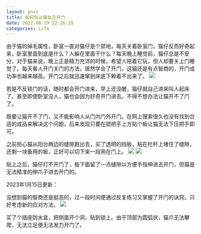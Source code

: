 ```yaml
---
layout: post
title: 如何防止猫自己开门
date: 2022-08-19 22:26:29
categories: Life
---
```

由于猫的掉毛属性，卧室一直对猫仔是个禁地，每天关着卧室门，猫仔反而好奇起来，卧室里面到底是什么？人躲在里面干什么？每天晚上睡觉前，猫仔总是不安分，对于猫来说，晚上正是精力充沛的时候，希望人陪着它玩，但人却要关上门睡觉了。每天看人开门关门的方法，居然学会了开门，这猫还是有点智商的，开门成功率也越来越高。开门之后就迅速窜到床底下赖着不出来了。
![](https://ucarecdn.com/68f52755-032e-4586-8564-e4531fd54865/1301.webp)

若是不反锁门的话，随时都会开门进来，早上还没醒，猫仔就自己进来叫人起床了。甚至即使卧室没人，猫也会因为好奇开门进去。不得不想办法让猫开不了门了。

既要让猫开不了门，又不能影响人从门内门外开门。在网上搜索很久也没有找到合适的成品来解决这个问题。后来发现只要在锁把手上方贴个板让猫无法下压把手即可。

之前担心猫从阳台两边的缝隙跑出去，买了透明的挡板，粘在栏杆上堵住了缝隙，还剩一块备用的板，正好可以切下来一段用在门上。
![](https://ucarecdn.com/96117a0c-7dfb-49f7-b6f1-e8557e9310f8/1302.webp)
![](https://ucarecdn.com/a4bd6d12-f5e8-4ccd-9328-7480930b8ecb/1303.webp)

贴上之后，猫仔打不开门了，板下面留了一点缝隙以方便手指伸进去开门，但猫是无法精准的伸爪子进去开门的。

2023年1月15日更新：

没想到猫的智商还是挺高的，过一段时间便通过反复练习又掌握了开门的诀窍。只好考虑新的应对方法。
![](https://ucarecdn.com/c3ddc621-1b0d-4020-8e1f-cf30ef20dd24/1304.webp)

买了个插座防水盒，把侧面开个洞，贴到锁上。由于顶部为圆弧状，猫爪无法攀爬，无法立足便无法发力开门了。